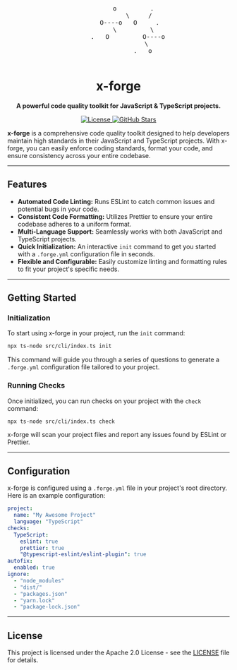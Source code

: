<div align="center">
  <pre>
        o         .
           \     /
      O----o   O     .
        \         \
     .   O         O----o
               \
             .   o
  </pre>
  <h1 align="center">x-forge</h1>
  <p align="center">
    <strong>A powerful code quality toolkit for JavaScript & TypeScript projects.</strong>
  </p>
  <p align="center">
    <a href="https://github.com/quasar-x1/x-forge/blob/main/LICENSE">
      <img alt="License" src="https://img.shields.io/github/license/quasar-x1/x-forge?style=for-the-badge&color=blue">
    </a>
    <a href="https://github.com/quasar-x1/x-forge">
      <img alt="GitHub Stars" src="https://img.shields.io/github/stars/quasar-x1/x-forge?style=for-the-badge&color=yellow">
    </a>
  </p>
</div>

**x-forge** is a comprehensive code quality toolkit designed to help developers maintain high standards in their JavaScript and TypeScript projects. With x-forge, you can easily enforce coding standards, format your code, and ensure consistency across your entire codebase.

---

## Features

- **Automated Code Linting:** Runs ESLint to catch common issues and potential bugs in your code.
- **Consistent Code Formatting:** Utilizes Prettier to ensure your entire codebase adheres to a uniform format.
- **Multi-Language Support:** Seamlessly works with both JavaScript and TypeScript projects.
- **Quick Initialization:** An interactive `init` command to get you started with a `.forge.yml` configuration file in seconds.
- **Flexible and Configurable:** Easily customize linting and formatting rules to fit your project's specific needs.

---

## Getting Started

### Initialization

To start using x-forge in your project, run the `init` command:

```bash
npx ts-node src/cli/index.ts init
```

This command will guide you through a series of questions to generate a `.forge.yml` configuration file tailored to your project.

### Running Checks

Once initialized, you can run checks on your project with the `check` command:

```bash
npx ts-node src/cli/index.ts check
```

x-forge will scan your project files and report any issues found by ESLint or Prettier.

---

## Configuration

x-forge is configured using a `.forge.yml` file in your project's root directory. Here is an example configuration:

```yaml
project:
  name: "My Awesome Project"
  language: "TypeScript"
checks:
  TypeScript:
    eslint: true
    prettier: true
    "@typescript-eslint/eslint-plugin": true
autofix:
  enabled: true
ignore:
  - "node_modules"
  - "dist/"
  - "packages.json"
  - "yarn.lock"
  - "package-lock.json"
```

---

## License

This project is licensed under the Apache 2.0 License - see the [LICENSE](LICENSE) file for details.
